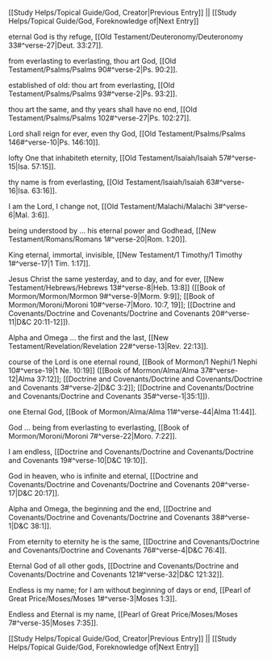 [[Study Helps/Topical Guide/God, Creator|Previous Entry]]  ||  [[Study Helps/Topical Guide/God, Foreknowledge of|Next Entry]]

 eternal God is thy refuge, [[Old Testament/Deuteronomy/Deuteronomy 33#^verse-27|Deut. 33:27]].

 from everlasting to everlasting, thou art God, [[Old Testament/Psalms/Psalms 90#^verse-2|Ps. 90:2]].

 established of old: thou art from everlasting, [[Old Testament/Psalms/Psalms 93#^verse-2|Ps. 93:2]].

 thou art the same, and thy years shall have no end, [[Old Testament/Psalms/Psalms 102#^verse-27|Ps. 102:27]].

 Lord shall reign for ever, even thy God, [[Old Testament/Psalms/Psalms 146#^verse-10|Ps. 146:10]].

 lofty One that inhabiteth eternity, [[Old Testament/Isaiah/Isaiah 57#^verse-15|Isa. 57:15]].

 thy name is from everlasting, [[Old Testament/Isaiah/Isaiah 63#^verse-16|Isa. 63:16]].

 I am the Lord, I change not, [[Old Testament/Malachi/Malachi 3#^verse-6|Mal. 3:6]].

 being understood by ... his eternal power and Godhead, [[New Testament/Romans/Romans 1#^verse-20|Rom. 1:20]].

 King eternal, immortal, invisible, [[New Testament/1 Timothy/1 Timothy 1#^verse-17|1 Tim. 1:17]].

 Jesus Christ the same yesterday, and to day, and for ever, [[New Testament/Hebrews/Hebrews 13#^verse-8|Heb. 13:8]] ([[Book of Mormon/Mormon/Mormon 9#^verse-9|Morm. 9:9]]; [[Book of Mormon/Moroni/Moroni 10#^verse-7|Moro. 10:7, 19]]; [[Doctrine and Covenants/Doctrine and Covenants/Doctrine and Covenants 20#^verse-11|D&C 20:11-12]]).

 Alpha and Omega ... the first and the last, [[New Testament/Revelation/Revelation 22#^verse-13|Rev. 22:13]].

 course of the Lord is one eternal round, [[Book of Mormon/1 Nephi/1 Nephi 10#^verse-19|1 Ne. 10:19]] ([[Book of Mormon/Alma/Alma 37#^verse-12|Alma 37:12]]; [[Doctrine and Covenants/Doctrine and Covenants/Doctrine and Covenants 3#^verse-2|D&C 3:2]]; [[Doctrine and Covenants/Doctrine and Covenants/Doctrine and Covenants 35#^verse-1|35:1]]).

 one Eternal God, [[Book of Mormon/Alma/Alma 11#^verse-44|Alma 11:44]].

 God ... being from everlasting to everlasting, [[Book of Mormon/Moroni/Moroni 7#^verse-22|Moro. 7:22]].

 I am endless, [[Doctrine and Covenants/Doctrine and Covenants/Doctrine and Covenants 19#^verse-10|D&C 19:10]].

 God in heaven, who is infinite and eternal, [[Doctrine and Covenants/Doctrine and Covenants/Doctrine and Covenants 20#^verse-17|D&C 20:17]].

 Alpha and Omega, the beginning and the end, [[Doctrine and Covenants/Doctrine and Covenants/Doctrine and Covenants 38#^verse-1|D&C 38:1]].

 From eternity to eternity he is the same, [[Doctrine and Covenants/Doctrine and Covenants/Doctrine and Covenants 76#^verse-4|D&C 76:4]].

 Eternal God of all other gods, [[Doctrine and Covenants/Doctrine and Covenants/Doctrine and Covenants 121#^verse-32|D&C 121:32]].

 Endless is my name; for I am without beginning of days or end, [[Pearl of Great Price/Moses/Moses 1#^verse-3|Moses 1:3]].

 Endless and Eternal is my name, [[Pearl of Great Price/Moses/Moses 7#^verse-35|Moses 7:35]].

[[Study Helps/Topical Guide/God, Creator|Previous Entry]]  ||  [[Study Helps/Topical Guide/God, Foreknowledge of|Next Entry]]